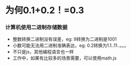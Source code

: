 
# 为何0.1+0.2！=0.3

### 计算机使用二进制存储数据
- 整数转换二进制没有误差，eg: 9转换为二进制是1001
- 小数可能无法用二进制准确表达，eg: 0.2转换为1.1..11..。。。
- 不只是js，其他编程语言也一样
- 工作中，如果有比较多的场景需要，可以使用math.js
